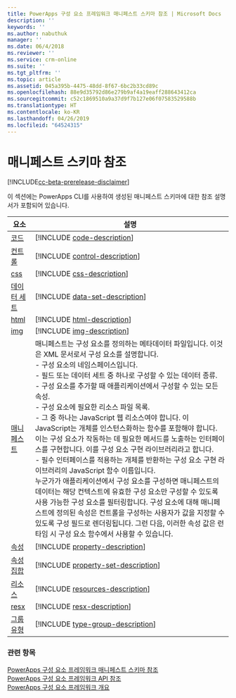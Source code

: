 ```yaml
---
title: PowerApps 구성 요소 프레임워크 매니페스트 스키마 참조 | Microsoft Docs
description: ''
keywords: ''
ms.author: nabuthuk
manager: ''
ms.date: 06/4/2018
ms.reviewer: ''
ms.service: crm-online
ms.suite: ''
ms.tgt_pltfrm: ''
ms.topic: article
ms.assetid: 045a395b-4475-48dd-8f67-6bc2b33cd89c
ms.openlocfilehash: 88e9d35792d86e279b9af4a19eaff288643412ca
ms.sourcegitcommit: c52c1869510a9a37d9f7b127e06f07583529588b
ms.translationtype: HT
ms.contentlocale: ko-KR
ms.lasthandoff: 04/26/2019
ms.locfileid: "64524315"
---
```

# <a name="manifest-schema-reference"></a>매니페스트 스키마 참조

[!INCLUDE[cc-beta-prerelease-disclaimer](../../../includes/cc-beta-prerelease-disclaimer.md)]

이 섹션에는 PowerApps CLI를 사용하여 생성된 매니페스트 스키마에 대한 참조 설명서가 포함되어 있습니다.

|요소|설명|
|----|-----------|
|[코드](code.md)|[!INCLUDE [code-description](includes/code-description.md)]|
|[컨트롤](control.md)|[!INCLUDE [control-description](includes/control-description.md)]|
|[css](css.md)|[!INCLUDE [css-description](includes/css-description.md)]|
|[데이터 세트](data-set.md)|[!INCLUDE [data-set-description](includes/data-set-description.md)]|
|[html](html.md)|[!INCLUDE [html-description](includes/html-description.md)]|
|[img](img.md)|[!INCLUDE [img-description](includes/img-description.md)]|
|[매니페스트](manifest.md)|매니페스트는 구성 요소를 정의하는 메타데이터 파일입니다. 이것은 XML 문서로서 구성 요소를 설명합니다.<br/> - 구성 요소의 네임스페이스입니다.<br/> - 필드 또는 데이터 세트 중 하나로 구성할 수 있는 데이터 종류.<br/> - 구성 요소를 추가할 때 애플리케이션에서 구성할 수 있는 모든 속성.<br/> - 구성 요소에 필요한 리소스 파일 목록.<br/> - 그 중 하나는 JavaScript 웹 리소스여야 합니다. 이 JavaScript는 개체를 인스턴스화하는 함수를 포함해야 합니다. 이는 구성 요소가 작동하는 데 필요한 메서드를 노출하는 인터페이스를 구현합니다. 이를 구성 요소 구현 라이브러리라고 합니다.<br/> - 필수 인터페이스를 적용하는 개체를 반환하는 구성 요소 구현 라이브러리의 JavaScript 함수 이름입니다.<br/> 누군가가 애플리케이션에서 구성 요소를 구성하면 매니페스트의 데이터는 해당 컨텍스트에 유효한 구성 요소만 구성할 수 있도록 사용 가능한 구성 요소를 필터링합니다. 구성 요소에 대해 매니페스트에 정의된 속성은 컨트롤을 구성하는 사용자가 값을 지정할 수 있도록 구성 필드로 렌더링됩니다. 그런 다음, 이러한 속성 값은 런타임 시 구성 요소 함수에서 사용할 수 있습니다.|
|[속성](property.md)|[!INCLUDE [property-description](includes/property-description.md)]|
|[속성 집합](property-set.md)|[!INCLUDE [property-set-description](includes/property-set-description.md)]|
|[리소스](resources.md)|[!INCLUDE [resources-description](includes/resources-description.md)]|
|[resx](resx.md)|[!INCLUDE [resx-description](includes/resx-description.md)]|
|[그룹 유형](type-group.md)|[!INCLUDE [type-group-description](includes/type-group-description.md)]|


### <a name="related-topics"></a>관련 항목

[PowerApps 구성 요소 프레임워크 매니페스트 스키마 참조](index.md)<br/>
[PowerApps 구성 요소 프레임워크 API 참조](../reference/index.md)<br/>
[PowerApps 구성 요소 프레임워크 개요](../overview.md)